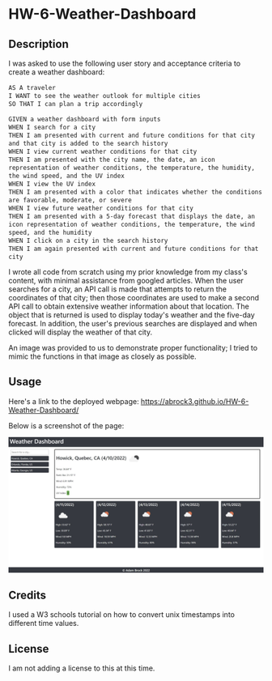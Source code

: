 # HW-6-Weather-Dashboard

## Description

I was asked to use the following user story and acceptance criteria to create a weather dashboard:


```
AS A traveler
I WANT to see the weather outlook for multiple cities
SO THAT I can plan a trip accordingly
```

```
GIVEN a weather dashboard with form inputs
WHEN I search for a city
THEN I am presented with current and future conditions for that city and that city is added to the search history
WHEN I view current weather conditions for that city
THEN I am presented with the city name, the date, an icon representation of weather conditions, the temperature, the humidity, the wind speed, and the UV index
WHEN I view the UV index
THEN I am presented with a color that indicates whether the conditions are favorable, moderate, or severe
WHEN I view future weather conditions for that city
THEN I am presented with a 5-day forecast that displays the date, an icon representation of weather conditions, the temperature, the wind speed, and the humidity
WHEN I click on a city in the search history
THEN I am again presented with current and future conditions for that city
```


I wrote all code from scratch using my prior knowledge from my class's content, with minimal assistance from googled articles. When the user searches for a city, an API call is made that attempts to return the coordinates of that city; then those coordinates are used to make a second API call to obtain extensive weather information about that location. The object that is returned is used to display today's weather and the five-day forecast. In addition, the user's previous searches are displayed and when clicked will display the weather of that city.

An image was provided to us to demonstrate proper functionality; I tried to mimic the functions in that image as closely as possible.

## Usage

Here's a link to the deployed webpage: https://abrock3.github.io/HW-6-Weather-Dashboard/

Below is a screenshot of the page:

![Screenshot](./assets/images/screenshot.jpg?raw=true "Screenshot")

## Credits

I used a W3 schools tutorial on how to convert unix timestamps into different time values.

## License
I am not adding a license to this at this time.